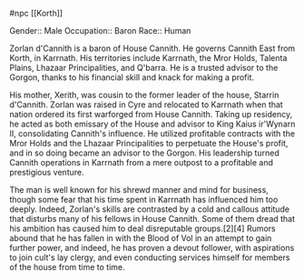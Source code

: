  #npc [[Korth]]

Gender:: Male
Occupation:: Baron
Race:: Human

Zorlan d'Cannith is a baron of House Cannith. He governs Cannith East from Korth, in Karrnath. His territories include Karrnath, the Mror Holds, Talenta Plains, Lhazaar Principalities, and Q'barra.
He is a trusted advisor to the Gorgon, thanks to his financial skill and knack for making a profit.

His mother, Xerith, was cousin to the former leader of the house, Starrin d'Cannith. Zorlan was raised in Cyre and relocated to Karrnath when that nation ordered its first warforged from House Cannith. Taking up residency, he acted as both emissary of the House and advisor to King Kaius ir'Wynarn II, consolidating Cannith's influence. He utilized profitable contracts with the Mror Holds and the Lhazaar Principalities to perpetuate the House's profit, and in so doing became an advisor to the Gorgon. His leadership turned Cannith operations in Karrnath from a mere outpost to a profitable and prestigious venture.

The man is well known for his shrewd manner and mind for business, though some fear that his time spent in Karrnath has influenced him too deeply. Indeed, Zorlan's skills are contrasted by a cold and callous attitude that disturbs many of his fellows in House Cannith. Some of them dread that his ambition has caused him to deal disreputable groups.[2][4] Rumors abound that he has fallen in with the Blood of Vol in an attempt to gain further power, and indeed, he has proven a devout follower, with aspirations to join cult's lay clergy, and even conducting services himself for members of the house from time to time.
